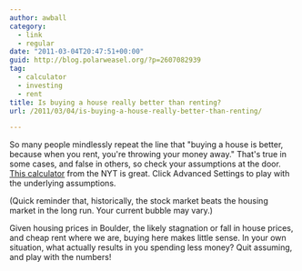 ```yaml
---
author: awball
category:
  - link
  - regular
date: "2011-03-04T20:47:51+00:00"
guid: http://blog.polarweasel.org/?p=2607082939
tag:
  - calculator
  - investing
  - rent
title: Is buying a house really better than renting?
url: /2011/03/04/is-buying-a-house-really-better-than-renting/

---
```

So many people mindlessly repeat the line that "buying a house is better, because when you rent, you're throwing your money away." That's true in some cases, and false in others, so check your assumptions at the door. [This calculator](http://www.nytimes.com/interactive/business/buy-rent-calculator.html) from the NYT is great. Click Advanced Settings to play with the underlying assumptions.

(Quick reminder that, historically, the stock market beats the housing market in the long run. Your current bubble may vary.)

Given housing prices in Boulder, the likely stagnation or fall in house prices, and cheap rent where we are, buying here makes little sense. In your own situation, what actually results in you spending less money? Quit assuming, and play with the numbers!
